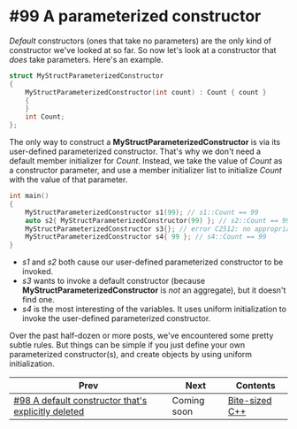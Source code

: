 # #99 A parameterized constructor

*Default* constructors (ones that take no parameters) are the only kind of constructor we've looked at so far. So now let's look at a constructor that *does* take parameters. Here's an example.

```cpp
struct MyStructParameterizedConstructor
{
    MyStructParameterizedConstructor(int count) : Count { count }
    {
    }
    int Count;
};
```

The only way to construct a **MyStructParameterizedConstructor** is via its user-defined parameterized constructor. That's why we don't need a default member initializer for *Count*. Instead, we take the value of *Count* as a constructor parameter, and use a member initializer list to initialize *Count* with the value of that parameter.

```cpp
int main()
{
    MyStructParameterizedConstructor s1(99); // s1::Count == 99
    auto s2{ MyStructParameterizedConstructor(99) }; // s2::Count == 99
    MyStructParameterizedConstructor s3{}; // error C2512: no appropriate default constructor available
    MyStructParameterizedConstructor s4{ 99 }; // s4::Count == 99
}
```

* *s1* and *s2* both cause our user-defined parameterized constructor to be invoked.
* *s3* wants to invoke a default constructor (because **MyStructParameterizedConstructor** is *not* an aggregate), but it doesn't find one.
* *s4* is the most interesting of the variables. It uses uniform initialization to invoke the user-defined parameterized constructor.

Over the past half-dozen or more posts, we've encountered some pretty subtle rules. But things can be simple if you just define your own parameterized constructor(s), and create objects by using uniform initialization.

|Prev|Next|Contents|
|-|-|-|
|[#98 A default constructor that's explicitly deleted](098.md)|Coming soon|[Bite-sized C++](../README.md)|
